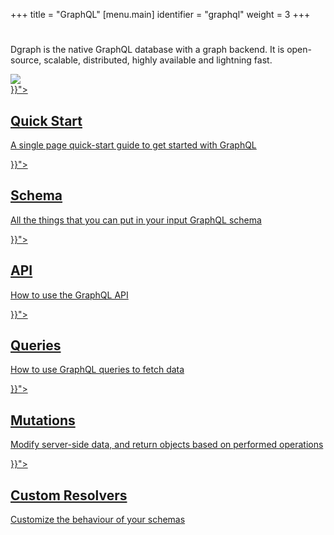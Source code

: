 +++
title = "GraphQL"
[menu.main]
  identifier = "graphql"
  weight = 3
+++

<div class="landing">
  <div class="hero">
    <h1></h1>
    <p>
      Dgraph is the native GraphQL database with a graph backend. It is open-source, scalable, distributed, highly available and lightning fast.
    </p>
    <img class="hero-deco" src="/images/hero-deco.png" />
  </div>
  <div class="item">
    <div class="icon"><i class="lni lni-play" aria-hidden="true"></i></div>
    <a  href="{{< relref "quick-start/index.md">}}">
      <h2>Quick Start</h2>
      <p>
        A single page quick-start guide to get started with GraphQL
      </p>
    </a>
  </div>
  <div class="item">
    <div class="icon"><i class="fa fa-university" aria-hidden="true"></i></div>
    <a href="{{< relref "schema/schema-overview.md">}}">
      <h2>Schema</h2>
      <p>
        All the things that you can put in your input GraphQL schema
      </p>
    </a>
  </div>
  <div class="item">
    <div class="icon"><i class="fa fa-code-fork" aria-hidden="true"></i></div>
    <a href="{{< relref "api/api-overview.md">}}">
      <h2>API</h2>
      <p>
        How to use the GraphQL API
      </p>
    </a>
  </div>

  <div class="item">
    <div class="icon"><i class="lni lni-graduation" aria-hidden="true"></i></div>
    <a href="{{< relref "queries/queries-overview.md">}}">
      <h2>Queries</h2>
      <p>
        How to use GraphQL queries to fetch data
      </p>
    </a>
  </div>
  <div class="item">
    <div class="icon"><i class="lni lni-fireworks" aria-hidden="true"></i></div>
    <a href="{{< relref "mutations/mutations-overview.md">}}">
      <h2>Mutations</h2>
      <p>
        Modify server-side data, and return objects based on performed operations
      </p>
    </a>
  </div>
  <div class="item">
    <div class="icon"><i class="fa fa-cog" aria-hidden="true"></i></div>
    <a href="{{< relref "custom/custom-overview.md">}}">
      <h2>Custom Resolvers</h2>
      <p>
        Customize the behaviour of your schemas
      </p>
    </a>
  </div>

</div>

<style>
  ul.contents {
    display: none;
  }
</style>
